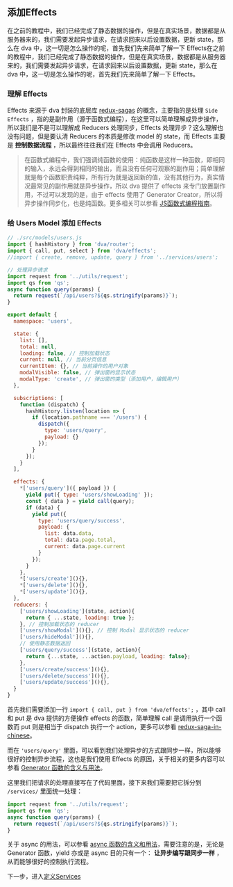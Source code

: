 ## 添加Effects

在之前的教程中，我们已经完成了静态数据的操作，但是在真实场景，数据都是从服务器来的，我们需要发起异步请求，在请求回来以后设置数据，更新 state，那么在 dva 中，这一切是怎么操作的呢，首先我们先来简单了解一下 Effects在之前的教程中，我们已经完成了静态数据的操作，但是在真实场景，数据都是从服务器来的，我们需要发起异步请求，在请求回来以后设置数据，更新 state，那么在 dva 中，这一切是怎么操作的呢，首先我们先来简单了解一下 Effects。

### 理解 Effects

Effects 来源于 dva 封装的底层库 [redux-sagas](http://yelouafi.github.io/redux-saga) 的概念，主要指的是处理 `Side Effects` ，指的是副作用（源于函数式编程），在这里可以简单理解成异步操作，所以我们是不是可以理解成 Reducers 处理同步，Effects 处理异步？这么理解也没有问题，但是要认清 Reducers 的本质是修改 model 的 state，而 Effects 主要是 __控制数据流程__ ，所以最终往往我们在 Effects 中会调用 Reducers。

> 在函数式编程中，我们强调纯函数的使用：纯函数是这样一种函数，即相同的输入，永远会得到相同的输出，而且没有任何可观察的副作用；简单理解就是每个函数职责纯粹，所有行为就是返回新的值，没有其他行为，真实情况最常见的副作用就是异步操作，所以 dva 提供了 effects 来专门放置副作用，不过可以发现的是，由于 effects 使用了 Generator Creator，所以将异步操作同步化，也是纯函数。更多相关可以参看 [JS函数式编程指南](https://www.gitbook.com/book/llh911001/mostly-adequate-guide-chinese/details)。

### 给 Users Model 添加 Effects

```jsx
// ./src/models/users.js
import { hashHistory } from 'dva/router';
import { call, put, select } from 'dva/effects';
//import { create, remove, update, query } from '../services/users';

// 处理异步请求
import request from '../utils/request';
import qs from 'qs';
async function query(params) {
  return request(`/api/users?${qs.stringify(params)}`);
}

export default {
  namespace: 'users',

  state: {
    list: [],
    total: null,
    loading: false, // 控制加载状态
    current: null, // 当前分页信息
    currentItem: {}, // 当前操作的用户对象
    modalVisible: false, // 弹出窗的显示状态
    modalType: 'create', // 弹出窗的类型（添加用户，编辑用户）
  },

  subscriptions: [
    function (dispatch) {
      hashHistory.listen(location => {
        if (location.pathname === '/users') {
          dispatch({
            type: 'users/query',
            payload: {}
          });
        }
      });
    }
  ],

  effects: {
    *['users/query']({ payload }) {
      yield put({ type: 'users/showLoading' });
      const { data } = yield call(query);
      if (data) {
        yield put({
          type: 'users/query/success',
          payload: {
            list: data.data,
            total: data.page.total,
            current: data.page.current
          }
        });
      }
    },
    *['users/create'](){},
    *['users/delete'](){},
    *['users/update'](){},
  },
  reducers: {
    ['users/showLoading'](state, action){
      return { ...state, loading: true };
    }, // 控制加载状态的 reducer
    ['users/showModal'](){}, // 控制 Modal 显示状态的 reducer
    ['users/hideModal'](){},
    // 使用静态数据返回
    ['users/query/success'](state, action){
      return {...state, ...action.payload, loading: false};
    },
    ['users/create/success'](){},
    ['users/delete/success'](){},
    ['users/update/success'](){},
  }
}
```

首先我们需要添加一行 `import { call, put } from 'dva/effects';` ，其中 call 和 put 是 dva 提供的方便操作 effects 的函数，简单理解 call 是调用执行一个函数而 put 则是相当于 dispatch 执行一个 action，更多可以参看 [redux-saga-in-chinese](https://github.com/superRaytin/redux-saga-in-chinese)。

而在 `'users/query'` 里面，可以看到我们处理异步的方式跟同步一样，所以能够很好的控制异步流程，这也是我们使用 Effects 的原因，关于相关的更多内容可以参看 [Generator 函数的含义与用法](http://www.ruanyifeng.com/blog/2015/04/generator.html)。

这里我们把请求的处理直接写在了代码里面，接下来我们需要把它拆分到 `/services/` 里面统一处理：

```jsx
import request from '../utils/request';
import qs from 'qs';
async function query(params) {
  return request(`/api/users?${qs.stringify(params)}`);
}
```

关于 async 的用法，可以参看 [async 函数的含义和用法](http://www.ruanyifeng.com/blog/2015/05/async.html)，需要注意的是，无论是 Generator 函数，yield 亦或是 async 目的只有一个： __让异步编写跟同步一样__ ，从而能够很好的控制执行流程。

下一步，进入[定义Services](./08-定义Services.md)

